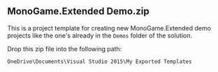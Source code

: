 ## MonoGame.Extended Demo.zip

This is a project template for creating new MonoGame.Extended demo projects like the one's already in the `Demos` folder of the solution.

Drop this zip file into the following path:

    OneDrive\Documents\Visual Studio 2015\My Exported Templates

